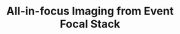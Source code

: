 ---
layout: default
title: 'All-in-focus Imaging from Event Focal Stack'
authors: Hanyue Lou<sup>#</sup>, Minggui Teng<sup>#</sup>, Yixin Yang, and Boxin Shi<sup>*</sup>
publication: In <i>Computer Vision and Pattern Recognition</i>, 2023.
year: 2023.6
pdf: ''
code: ''
official_link: ''
---